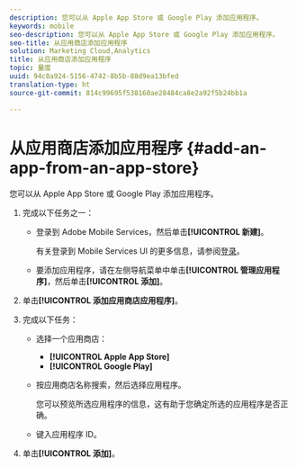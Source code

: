 ```yaml
---
description: 您可以从 Apple App Store 或 Google Play 添加应用程序。
keywords: mobile
seo-description: 您可以从 Apple App Store 或 Google Play 添加应用程序。
seo-title: 从应用商店添加应用程序
solution: Marketing Cloud,Analytics
title: 从应用商店添加应用程序
topic: 量度
uuid: 94c8a924-5156-4742-8b5b-88d9ea13bfed
translation-type: ht
source-git-commit: 814c99695f538160ae28484ca8e2a92f5b24bb1a

---
```



# 从应用商店添加应用程序 {#add-an-app-from-an-app-store}

您可以从 Apple App Store 或 Google Play 添加应用程序。

1. 完成以下任务之一：

   * 登录到 Adobe Mobile Services，然后单击&#x200B;**[!UICONTROL 新建]**。

      有关登录到 Mobile Services UI 的更多信息，请参阅[登录](/help/using/gs/gs-signin.md)。

   * 要添加应用程序，请在左侧导航菜单中单击&#x200B;**[!UICONTROL 管理应用程序]**，然后单击&#x200B;**[!UICONTROL 添加]**。

1. 单击&#x200B;**[!UICONTROL 添加应用商店应用程序]**。
1. 完成以下任务：

   * 选择一个应用商店：
      * **[!UICONTROL Apple App Store]**
      * **[!UICONTROL Google Play]**
   * 按应用商店名称搜索，然后选择应用程序。

      您可以预览所选应用程序的信息，这有助于您确定所选的应用程序是否正确。

   * 键入应用程序 ID。


1. 单击&#x200B;**[!UICONTROL 添加]**。